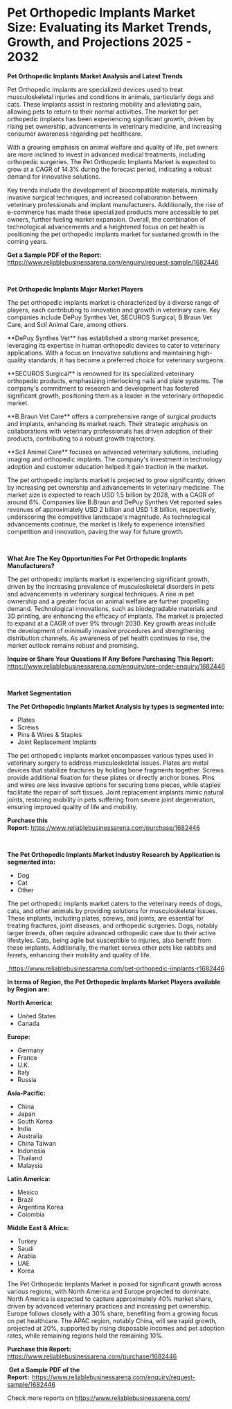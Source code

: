 <p><h1>Pet Orthopedic Implants Market Size: Evaluating its Market Trends, Growth, and Projections 2025 - 2032</h1></p><p><strong>Pet Orthopedic Implants Market Analysis and Latest Trends</strong></p>
<p><p>Pet Orthopedic Implants are specialized devices used to treat musculoskeletal injuries and conditions in animals, particularly dogs and cats. These implants assist in restoring mobility and alleviating pain, allowing pets to return to their normal activities. The market for pet orthopedic implants has been experiencing significant growth, driven by rising pet ownership, advancements in veterinary medicine, and increasing consumer awareness regarding pet healthcare.</p><p>With a growing emphasis on animal welfare and quality of life, pet owners are more inclined to invest in advanced medical treatments, including orthopedic surgeries. The Pet Orthopedic Implants Market is expected to grow at a CAGR of 14.3% during the forecast period, indicating a robust demand for innovative solutions.</p><p>Key trends include the development of biocompatible materials, minimally invasive surgical techniques, and increased collaboration between veterinary professionals and implant manufacturers. Additionally, the rise of e-commerce has made these specialized products more accessible to pet owners, further fueling market expansion. Overall, the combination of technological advancements and a heightened focus on pet health is positioning the pet orthopedic implants market for sustained growth in the coming years.</p></p>
<p><strong>Get a Sample PDF of the Report:&nbsp;</strong> <a href="https://www.reliablebusinessarena.com/enquiry/request-sample/1682446?utm_campaign=2188&utm_medium=2&utm_source=Github&utm_content=ia&utm_term=26032025&utm_id=pet-orthopedic-implants">https://www.reliablebusinessarena.com/enquiry/request-sample/1682446</a></p>
<p>&nbsp;</p>
<p><strong>Pet Orthopedic Implants Major Market Players</strong></p>
<p><p>The pet orthopedic implants market is characterized by a diverse range of players, each contributing to innovation and growth in veterinary care. Key companies include DePuy Synthes Vet, SECUROS Surgical, B.Braun Vet Care, and Scil Animal Care, among others. </p><p>**DePuy Synthes Vet** has established a strong market presence, leveraging its expertise in human orthopedic devices to cater to veterinary applications. With a focus on innovative solutions and maintaining high-quality standards, it has become a preferred choice for veterinary surgeons.</p><p>**SECUROS Surgical** is renowned for its specialized veterinary orthopedic products, emphasizing interlocking nails and plate systems. The company's commitment to research and development has fostered significant growth, positioning them as a leader in the veterinary orthopedic market.</p><p>**B.Braun Vet Care** offers a comprehensive range of surgical products and implants, enhancing its market reach. Their strategic emphasis on collaborations with veterinary professionals has driven adoption of their products, contributing to a robust growth trajectory.</p><p>**Scil Animal Care** focuses on advanced veterinary solutions, including imaging and orthopedic implants. The company's investment in technology adoption and customer education helped it gain traction in the market.</p><p>The pet orthopedic implants market is projected to grow significantly, driven by increasing pet ownership and advancements in veterinary medicine. The market size is expected to reach USD 1.5 billion by 2028, with a CAGR of around 6%. Companies like B.Braun and DePuy Synthes Vet reported sales revenues of approximately USD 2 billion and USD 1.8 billion, respectively, underscoring the competitive landscape's magnitude. As technological advancements continue, the market is likely to experience intensified competition and innovation, paving the way for future growth.</p></p>
<p>&nbsp;</p>
<p><strong>What Are The Key Opportunities For Pet Orthopedic Implants Manufacturers?</strong></p>
<p><p>The pet orthopedic implants market is experiencing significant growth, driven by the increasing prevalence of musculoskeletal disorders in pets and advancements in veterinary surgical techniques. A rise in pet ownership and a greater focus on animal welfare are further propelling demand. Technological innovations, such as biodegradable materials and 3D printing, are enhancing the efficacy of implants. The market is projected to expand at a CAGR of over 9% through 2030. Key growth areas include the development of minimally invasive procedures and strengthening distribution channels. As awareness of pet health continues to rise, the market outlook remains robust and promising.</p></p>
<p><strong>Inquire or Share Your Questions If Any Before Purchasing This Report:</strong> <a href="https://www.reliablebusinessarena.com/enquiry/pre-order-enquiry/1682446?utm_campaign=2188&utm_medium=2&utm_source=Github&utm_content=ia&utm_term=26032025&utm_id=pet-orthopedic-implants">https://www.reliablebusinessarena.com/enquiry/pre-order-enquiry/1682446</a></p>
<p>&nbsp;</p>
<p><strong>Market Segmentation</strong></p>
<p><strong>The Pet Orthopedic Implants Market Analysis by types is segmented into:</strong></p>
<p><ul><li>Plates</li><li>Screws</li><li>Pins & Wires & Staples</li><li>Joint Replacement Implants</li></ul></p>
<p><p>The pet orthopedic implants market encompasses various types used in veterinary surgery to address musculoskeletal issues. Plates are metal devices that stabilize fractures by holding bone fragments together. Screws provide additional fixation for these plates or directly anchor bones. Pins and wires are less invasive options for securing bone pieces, while staples facilitate the repair of soft tissues. Joint replacement implants mimic natural joints, restoring mobility in pets suffering from severe joint degeneration, ensuring improved quality of life and mobility.</p></p>
<p><strong>Purchase this Report:&nbsp;</strong><a href="https://www.reliablebusinessarena.com/purchase/1682446?utm_campaign=2188&utm_medium=2&utm_source=Github&utm_content=ia&utm_term=26032025&utm_id=pet-orthopedic-implants">https://www.reliablebusinessarena.com/purchase/1682446</a></p>
<p>&nbsp;</p>
<p><strong>The Pet Orthopedic Implants Market Industry Research by Application is segmented into:</strong></p>
<p><ul><li>Dog</li><li>Cat</li><li>Other</li></ul></p>
<p><p>The pet orthopedic implants market caters to the veterinary needs of dogs, cats, and other animals by providing solutions for musculoskeletal issues. These implants, including plates, screws, and joints, are essential for treating fractures, joint diseases, and orthopedic surgeries. Dogs, notably larger breeds, often require advanced orthopedic care due to their active lifestyles. Cats, being agile but susceptible to injuries, also benefit from these implants. Additionally, the market serves other pets like rabbits and ferrets, enhancing their mobility and quality of life.</p></p>
<p><a href="https://www.reliablebusinessarena.com/pet-orthopedic-implants-r1682446?utm_campaign=2188&utm_medium=2&utm_source=Github&utm_content=ia&utm_term=26032025&utm_id=pet-orthopedic-implants">&nbsp;https://www.reliablebusinessarena.com/pet-orthopedic-implants-r1682446</a></p>
<p><strong>In terms of Region, the Pet Orthopedic Implants Market Players available by Region are:</strong></p>
<p>
    <p> <strong> North America: </strong>
        <ul>
            <li>United States</li>
            <li>Canada</li>
        </ul>
        </p> 
    <p> <strong> Europe: </strong>
        <ul>
            <li>Germany</li>
            <li>France</li>
            <li>U.K.</li>
            <li>Italy</li>
            <li>Russia</li>
        </ul>
        </p> 
    <p> <strong> Asia-Pacific: </strong>
        <ul>
            <li>China</li>
            <li>Japan</li>
            <li>South Korea</li>
            <li>India</li>
            <li>Australia</li>
            <li>China Taiwan</li>
            <li>Indonesia</li>
            <li>Thailand</li>
            <li>Malaysia</li>
        </ul>
        </p> 
    <p> <strong> Latin America: </strong>
        <ul>
            <li>Mexico</li>
            <li>Brazil</li>
            <li>Argentina Korea</li>
            <li>Colombia</li>
        </ul>
        </p> 
    <p> <strong> Middle East & Africa: </strong>
        <ul>
            <li>Turkey</li>
            <li>Saudi</li>
            <li>Arabia</li>
            <li>UAE</li>
            <li>Korea</li>
        </ul>
    </p>
    </p>
<p><p>The Pet Orthopedic Implants Market is poised for significant growth across various regions, with North America and Europe projected to dominate. North America is expected to capture approximately 40% market share, driven by advanced veterinary practices and increasing pet ownership. Europe follows closely with a 30% share, benefiting from a growing focus on pet healthcare. The APAC region, notably China, will see rapid growth, projected at 20%, supported by rising disposable incomes and pet adoption rates, while remaining regions hold the remaining 10%.</p></p>
<p><strong>Purchase this Report: </strong><a href="https://www.reliablebusinessarena.com/purchase/1682446?utm_campaign=2188&utm_medium=2&utm_source=Github&utm_content=ia&utm_term=26032025&utm_id=pet-orthopedic-implants">https://www.reliablebusinessarena.com/purchase/1682446</a></p>
<p>&nbsp;<strong>Get a Sample PDF of the Report:&nbsp;&nbsp;</strong><a href="https://www.reliablebusinessarena.com/enquiry/request-sample/1682446?utm_campaign=2188&utm_medium=2&utm_source=Github&utm_content=ia&utm_term=26032025&utm_id=pet-orthopedic-implants">https://www.reliablebusinessarena.com/enquiry/request-sample/1682446</a></p>
<p><strong></strong></p>
<p>Check more reports on <a href="https://www.reliablebusinessarena.com/?utm_campaign=2188&utm_medium=2&utm_source=Github&utm_content=ia&utm_term=26032025&utm_id=pet-orthopedic-implants">https://www.reliablebusinessarena.com/</a></p>